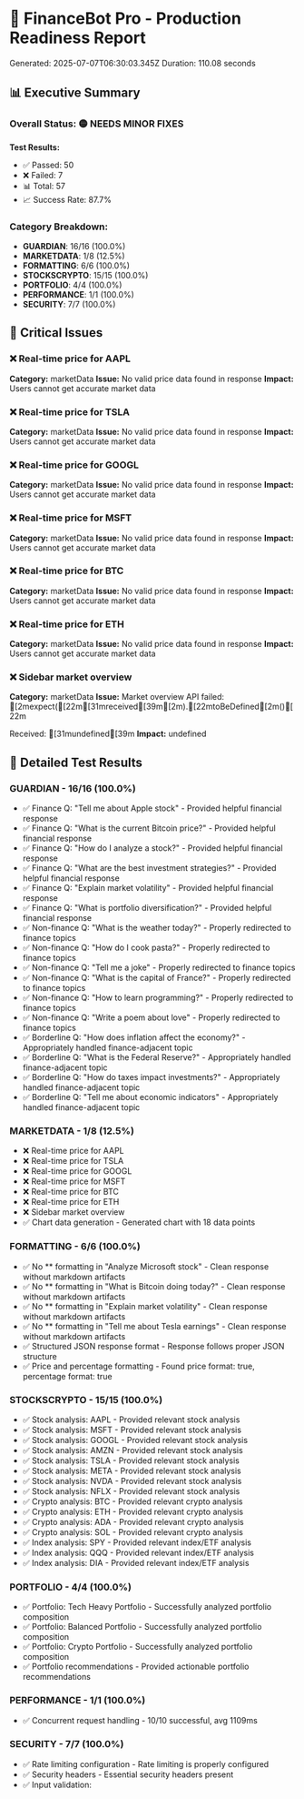 
# 🚀 FinanceBot Pro - Production Readiness Report

Generated: 2025-07-07T06:30:03.345Z
Duration: 110.08 seconds

## 📊 Executive Summary

### Overall Status: 🟡 NEEDS MINOR FIXES

**Test Results:**
- ✅ Passed: 50
- ❌ Failed: 7
- 📊 Total: 57
- 📈 Success Rate: 87.7%

### Category Breakdown:
- **GUARDIAN**: 16/16 (100.0%)
- **MARKETDATA**: 1/8 (12.5%)
- **FORMATTING**: 6/6 (100.0%)
- **STOCKSCRYPTO**: 15/15 (100.0%)
- **PORTFOLIO**: 4/4 (100.0%)
- **PERFORMANCE**: 1/1 (100.0%)
- **SECURITY**: 7/7 (100.0%)

## 🚨 Critical Issues
### ❌ Real-time price for AAPL
**Category:** marketData
**Issue:** No valid price data found in response
**Impact:** Users cannot get accurate market data

### ❌ Real-time price for TSLA
**Category:** marketData
**Issue:** No valid price data found in response
**Impact:** Users cannot get accurate market data

### ❌ Real-time price for GOOGL
**Category:** marketData
**Issue:** No valid price data found in response
**Impact:** Users cannot get accurate market data

### ❌ Real-time price for MSFT
**Category:** marketData
**Issue:** No valid price data found in response
**Impact:** Users cannot get accurate market data

### ❌ Real-time price for BTC
**Category:** marketData
**Issue:** No valid price data found in response
**Impact:** Users cannot get accurate market data

### ❌ Real-time price for ETH
**Category:** marketData
**Issue:** No valid price data found in response
**Impact:** Users cannot get accurate market data

### ❌ Sidebar market overview
**Category:** marketData
**Issue:** Market overview API failed: [2mexpect([22m[31mreceived[39m[2m).[22mtoBeDefined[2m()[22m

Received: [31mundefined[39m
**Impact:** undefined


## 🎯 Detailed Test Results


### GUARDIAN - 16/16 (100.0%)

- ✅ Finance Q: "Tell me about Apple stock" - Provided helpful financial response
- ✅ Finance Q: "What is the current Bitcoin price?" - Provided helpful financial response
- ✅ Finance Q: "How do I analyze a stock?" - Provided helpful financial response
- ✅ Finance Q: "What are the best investment strategies?" - Provided helpful financial response
- ✅ Finance Q: "Explain market volatility" - Provided helpful financial response
- ✅ Finance Q: "What is portfolio diversification?" - Provided helpful financial response
- ✅ Non-finance Q: "What is the weather today?" - Properly redirected to finance topics
- ✅ Non-finance Q: "How do I cook pasta?" - Properly redirected to finance topics
- ✅ Non-finance Q: "Tell me a joke" - Properly redirected to finance topics
- ✅ Non-finance Q: "What is the capital of France?" - Properly redirected to finance topics
- ✅ Non-finance Q: "How to learn programming?" - Properly redirected to finance topics
- ✅ Non-finance Q: "Write a poem about love" - Properly redirected to finance topics
- ✅ Borderline Q: "How does inflation affect the economy?" - Appropriately handled finance-adjacent topic
- ✅ Borderline Q: "What is the Federal Reserve?" - Appropriately handled finance-adjacent topic
- ✅ Borderline Q: "How do taxes impact investments?" - Appropriately handled finance-adjacent topic
- ✅ Borderline Q: "Tell me about economic indicators" - Appropriately handled finance-adjacent topic
        

### MARKETDATA - 1/8 (12.5%)

- ❌ Real-time price for AAPL
- ❌ Real-time price for TSLA
- ❌ Real-time price for GOOGL
- ❌ Real-time price for MSFT
- ❌ Real-time price for BTC
- ❌ Real-time price for ETH
- ❌ Sidebar market overview
- ✅ Chart data generation - Generated chart with 18 data points
        

### FORMATTING - 6/6 (100.0%)

- ✅ No ** formatting in "Analyze Microsoft stock" - Clean response without markdown artifacts
- ✅ No ** formatting in "What is Bitcoin doing today?" - Clean response without markdown artifacts
- ✅ No ** formatting in "Explain market volatility" - Clean response without markdown artifacts
- ✅ No ** formatting in "Tell me about Tesla earnings" - Clean response without markdown artifacts
- ✅ Structured JSON response format - Response follows proper JSON structure
- ✅ Price and percentage formatting - Found price format: true, percentage format: true
        

### STOCKSCRYPTO - 15/15 (100.0%)

- ✅ Stock analysis: AAPL - Provided relevant stock analysis
- ✅ Stock analysis: MSFT - Provided relevant stock analysis
- ✅ Stock analysis: GOOGL - Provided relevant stock analysis
- ✅ Stock analysis: AMZN - Provided relevant stock analysis
- ✅ Stock analysis: TSLA - Provided relevant stock analysis
- ✅ Stock analysis: META - Provided relevant stock analysis
- ✅ Stock analysis: NVDA - Provided relevant stock analysis
- ✅ Stock analysis: NFLX - Provided relevant stock analysis
- ✅ Crypto analysis: BTC - Provided relevant crypto analysis
- ✅ Crypto analysis: ETH - Provided relevant crypto analysis
- ✅ Crypto analysis: ADA - Provided relevant crypto analysis
- ✅ Crypto analysis: SOL - Provided relevant crypto analysis
- ✅ Index analysis: SPY - Provided relevant index/ETF analysis
- ✅ Index analysis: QQQ - Provided relevant index/ETF analysis
- ✅ Index analysis: DIA - Provided relevant index/ETF analysis
        

### PORTFOLIO - 4/4 (100.0%)

- ✅ Portfolio: Tech Heavy Portfolio - Successfully analyzed portfolio composition
- ✅ Portfolio: Balanced Portfolio - Successfully analyzed portfolio composition
- ✅ Portfolio: Crypto Portfolio - Successfully analyzed portfolio composition
- ✅ Portfolio recommendations - Provided actionable portfolio recommendations
        

### PERFORMANCE - 1/1 (100.0%)

- ✅ Concurrent request handling - 10/10 successful, avg 1109ms
        

### SECURITY - 7/7 (100.0%)

- ✅ Rate limiting configuration - Rate limiting is properly configured
- ✅ Security headers - Essential security headers present
- ✅ Input validation: <script>alert("xss")... - Properly handled with status 200
- ✅ Input validation: DROP TABLE users; --... - Properly handled with status 200
- ✅ Input validation: aaaaaaaaaaaaaaaaaaaa... - Properly handled with status 400
- ✅ Input validation: {"malicious": "json"... - Properly handled with status 200
- ✅ Error handling - Proper HTTP error codes returned
        

## 📋 Recommendations

### 🔴 Fix failing tests before production deployment
**Action:** Review and resolve all failed test cases above

### 🔴 Address critical issues immediately
**Action:** Fix all critical issues marked above - these could impact user experience

### 🟢 Monitor performance in production
**Action:** Set up monitoring for response times and error rates


## 🎉 Production Readiness Score: 0/100

🛑 **NOT READY FOR PRODUCTION** - Critical issues must be resolved.
        